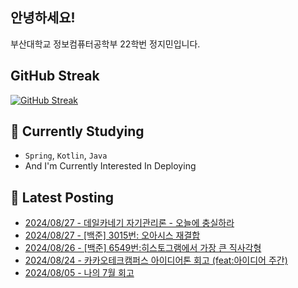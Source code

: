 
## 안녕하세요!
부산대학교 정보컴퓨터공학부 22학번 정지민입니다.

## GitHub Streak
[![GitHub Streak](https://streak-stats.demolab.com?user=Stopmin&theme=onedark-duo)](https://git.io/streak-stats)

## 📎 Currently Studying
- `Spring`, `Kotlin`, `Java`
- And I'm Currently Interested In Deploying

## 📝 Latest Posting
- [2024/08/27 - 데일카네기 자기관리론 - 오늘에 충실하라](https://stopmin.tistory.com/entry/%EB%8D%B0%EC%9D%BC%EC%B9%B4%EB%84%A4%EA%B8%B0-%EC%9E%90%EA%B8%B0%EA%B4%80%EB%A6%AC%EB%A1%A0-%EC%98%A4%EB%8A%98%EC%97%90-%EC%B6%A9%EC%8B%A4%ED%95%98%EB%9D%BC)  
- [2024/08/27 - [백준] 3015번: 오아시스 재결합](https://stopmin.tistory.com/entry/%EB%B0%B1%EC%A4%80-3015%EB%B2%88-%EC%98%A4%EC%95%84%EC%8B%9C%EC%8A%A4-%EC%9E%AC%EA%B2%B0%ED%95%A9)  
- [2024/08/26 - [백준] 6549번:히스토그램에서 가장 큰 직사각형](https://stopmin.tistory.com/entry/%EB%B0%B1%EC%A4%80-6549%EB%B2%88%ED%9E%88%EC%8A%A4%ED%86%A0%EA%B7%B8%EB%9E%A8%EC%97%90%EC%84%9C-%EA%B0%80%EC%9E%A5-%ED%81%B0-%EC%A7%81%EC%82%AC%EA%B0%81%ED%98%95)  
- [2024/08/24 - 카카오테크캠퍼스 아이디어톤 회고 (feat:아이디어 주간)](https://stopmin.tistory.com/entry/%F0%9F%92%A1%EC%B9%B4%EC%B9%B4%EC%98%A4%ED%85%8C%ED%81%AC%EC%BA%A0%ED%8D%BC%EC%8A%A4-%EC%95%84%EC%9D%B4%EB%94%94%EC%96%B4%ED%86%A4-%ED%9A%8C%EA%B3%A0-feat%EC%95%84%EC%9D%B4%EB%94%94%EC%96%B4-%EC%A3%BC%EA%B0%84)  
- [2024/08/05 - 나의 7월 회고](https://stopmin.tistory.com/entry/%EB%82%98%EC%9D%98-7%EC%9B%94-%ED%9A%8C%EA%B3%A0)  

